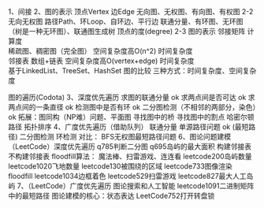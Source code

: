 1、间接
2、图的表示
顶点Vertex
边Edge
无向图、无权图、有向图、有权图
2-2 无向无权图
    路径Path、环Loop、自环边、平行边
    联通分量、有环图、无环图（树是一种无环图）、联通图生成树
    顶点的度(degree)
2-3 图的表示
    邻接矩阵
        计算度      
        稀疏图、稠密图（完全图）
        空间复杂度高O(n^2)
        时间复杂度  
    邻接表
       数组+链表 
       空间复杂度高O(vertex+edge)
       时间复杂度  
       基于LinkedList、TreeSet、HashSet
    图的比较
       三种方式：时间复杂度、空间复杂度

图的遍历(Codota)
3、深度优先遍历
    求图的联通分量 ok
    求两点间是否可达 ok
    求两点间的一条直径 ok
    检测图中是否有环 ok
    二分图检测（不相邻的两部分，染色）ok
    拓展：图同构（NP难）问题、平面图
    寻找图中的桥
    寻找图中的割点
    哈密尔顿路径
    拓扑排序
4、广度优先遍历（借助队列）
   联通分量
   单源路径问题 ok (最短路径)
   二分图检测
   环检测
   对比：
        BFS无权图最短路径问题
6、图论问题建模（LeetCode）深度优先遍历
   q785判断二分图
   q695岛屿的最大面积
        构建邻接表
        不构建邻接表
   floodfill算法：
        魔法棒、扫雷游戏、连连看
        leetcode200岛屿数量
        leetcode1020飞地数量
        leetcode130被围绕的区域
        leetcode733图像渲染floodfill
        leetcode1034边框着色
        leetcode529扫雷游戏
        leetcode827最大人工岛屿
7、（LeetCode）广度优先遍历
    图论搜索和人工智能
        leetcode1091二进制矩阵中的最短路径
    图论建模的核心：状态表达
        LeetCode752打开转盘锁